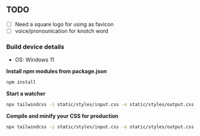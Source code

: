 ## TODO
- [ ] Need a square logo for using as favicon
- [ ] voice/pronounication for knotch word

### Build device details
- OS: Windows 11


**Install npm modules from package.json**
```bash
npm install
```

**Start a watcher**
```bash
npx tailwindcss -i static/styles/input.css -o static/styles/output.css --watch
```

**Compile and minify your CSS for production**
```bash
npx tailwindcss -i static/styles/input.css -o static/styles/output.css --minify
```
